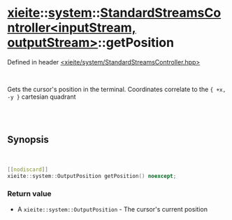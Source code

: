 # [xieite](../../xieite.md)::[system](../../system.md)::[StandardStreamsController<inputStream, outputStream>](../StandardStreamsController.md)::getPosition
Defined in header [<xieite/system/StandardStreamsController.hpp>](../../../include/xieite/system/StandardStreamsController.hpp)

<br/>

Gets the cursor's position in the terminal. Coordinates correlate to the `{ +x, -y }` cartesian quadrant

<br/><br/>

## Synopsis

<br/>

```cpp
[[nodiscard]]
xieite::system::OutputPosition getPosition() noexcept;
```
### Return value
-  A `xieite::system::OutputPosition` - The cursor's current position
